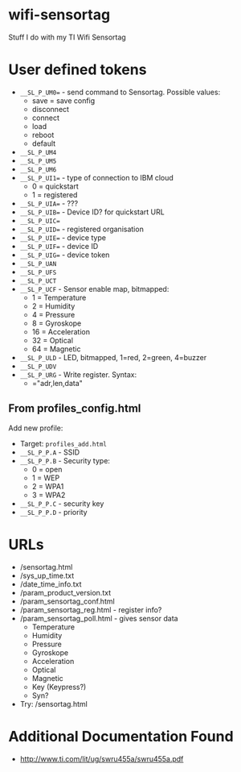 # wifi-sensortag
Stuff I do with my TI Wifi Sensortag

# User defined tokens
* `__SL_P_UM0=` - send command to Sensortag. Possible values:
  * save = save config
  * disconnect
  * connect
  * load
  * reboot
  * default
* `__SL_P_UM4`
* `__SL_P_UM5`
* `__SL_P_UM6`
* `__SL_P_UI1=` - type of connection to IBM cloud
  * 0 = quickstart
  * 1 = registered
* `__SL_P_UIA=` - ???
* `__SL_P_UIB=` - Device ID? for quickstart URL
* `__SL_P_UIC=`
* `__SL_P_UID=` - registered organisation
* `__SL_P_UIE=` - device type
* `__SL_P_UIF=` - device ID
* `__SL_P_UIG=` - device token
* `__SL_P_UAN`
* `__SL_P_UFS`
* `__SL_P_UCT`
* `__SL_P_UCF` - Sensor enable map, bitmapped:
  * 1 = Temperature
  * 2 = Humidity
  * 4 = Pressure
  * 8 = Gyroskope
  * 16 = Acceleration
  * 32 = Optical
  * 64 = Magnetic
* `__SL_P_ULD` - LED, bitmapped, 1=red, 2=green, 4=buzzer
* `__SL_P_UDV`
* `__SL_P_URG` - Write register. Syntax:
  * ="adr,len,data"


## From profiles_config.html
Add new profile:
* Target: `profiles_add.html`
* `__SL_P_P.A` - SSID
* `__SL_P_P.B` - Security type:
  * 0 = open
  * 1 = WEP
  * 2 = WPA1
  * 3 = WPA2
* `__SL_P_P.C` - security key
* `__SL_P_P.D` - priority

# URLs
* /sensortag.html
* /sys_up_time.txt
* /date_time_info.txt
* /param_product_version.txt
* /param_sensortag_conf.html
* /param_sensortag_reg.html - register info?
* /param_sensortag_poll.html - gives sensor data
  * Temperature
  * Humidity
  * Pressure
  * Gyroskope
  * Acceleration
  * Optical
  * Magnetic
  * Key (Keypress?)
  * Syn?
* Try: /sensortag.html

# Additional Documentation Found
* http://www.ti.com/lit/ug/swru455a/swru455a.pdf

